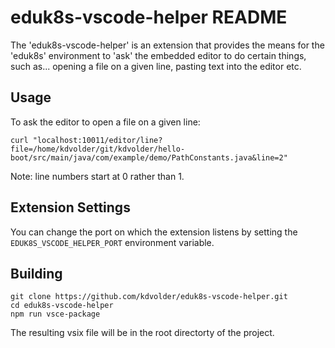 # eduk8s-vscode-helper README

The 'eduk8s-vscode-helper' is an extension that provides the means for the 'eduk8s' environment
to 'ask' the embedded editor to do certain things, such as... opening a file on a given line, 
pasting text into the editor etc. 

## Usage

To ask the editor to open a file on a given line:

```
curl "localhost:10011/editor/line?file=/home/kdvolder/git/kdvolder/hello-boot/src/main/java/com/example/demo/PathConstants.java&line=2"
```

Note: line numbers start at 0 rather than 1.

## Extension Settings

You can change the port on which the extension listens by setting the `EDUK8S_VSCODE_HELPER_PORT` environment variable.

## Building 

```
git clone https://github.com/kdvolder/eduk8s-vscode-helper.git
cd eduk8s-vscode-helper
npm run vsce-package
```

The resulting vsix file will be in the root directorty of the project.

